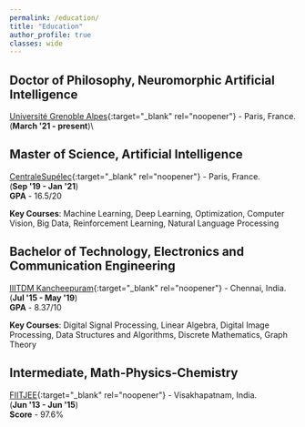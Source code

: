 ```yaml
---
permalink: /education/
title: "Education"
author_profile: true
classes: wide
---
```


## **Doctor of Philosophy**, Neuromorphic Artificial Intelligence                              
[Université Grenoble Alpes](https://www.univ-grenoble-alpes.fr/english/){:target="_blank" rel="noopener"} - Paris, France.\
(**March '21 - present**)\

## **Master of Science**, Artificial Intelligence                                
[CentraleSupélec](https://www.centralesupelec.fr/en){:target="_blank" rel="noopener"} - Paris, France.\
(**Sep '19 - Jan '21**)\
**GPA** - 16.5/20

**Key Courses**: Machine Learning, Deep Learning, Optimization, Computer Vision,
Big Data, Reinforcement Learning, Natural Language Processing

## **Bachelor of Technology**, Electronics and Communication Engineering         
[IIITDM Kancheepuram](https://www.iiitdm.ac.in){:target="_blank" rel="noopener"} - Chennai, India.\
(**Jul '15 - May '19**)\
**GPA** - 8.37/10

**Key Courses**: Digital Signal Processing, Linear Algebra, Digital Image Processing,
Data Structures and Algorithms, Discrete Mathematics, Graph Theory

## **Intermediate**, Math-Physics-Chemistry                                      
[FIITJEE](https://www.fiitjee.com/){:target="_blank" rel="noopener"} - Visakhapatnam, India.\
(**Jun '13 - Jun '15**)\
**Score** - 97.6%

